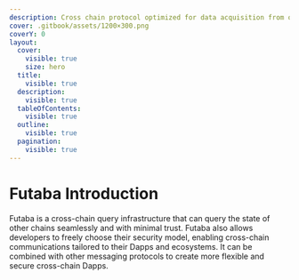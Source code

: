 ```yaml
---
description: Cross chain protocol optimized for data acquisition from other chains
cover: .gitbook/assets/1200×300.png
coverY: 0
layout:
  cover:
    visible: true
    size: hero
  title:
    visible: true
  description:
    visible: true
  tableOfContents:
    visible: true
  outline:
    visible: true
  pagination:
    visible: true
---
```


# Futaba Introduction

Futaba is a cross-chain query infrastructure that can query the state of other chains seamlessly and with minimal trust. Futaba also allows developers to freely choose their security model, enabling cross-chain communications tailored to their Dapps and ecosystems. It can be combined with other messaging protocols to create more flexible and secure cross-chain Dapps.

